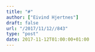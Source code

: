 ```yaml
---
title: "#"
author: ["Eivind Hjertnes"]
draft: false
url: "/2017/11/12//843"
type: "post"
date: 2017-11-12T01:00:00+01:00
---
```

